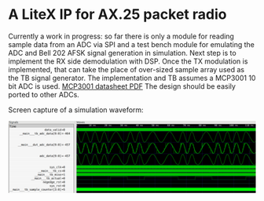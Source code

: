 
# A LiteX IP for AX.25 packet radio 

Currently a work in progress: so far there is only a module for reading sample
data from an ADC via SPI and a test bench module for emulating the ADC and
Bell 202 AFSK signal generation in simulation. Next step is to implement the RX
side demodulation with DSP. Once the TX modulation is implemented, that can take
the place of over-sized sample array used as the TB signal generator. The
implementation and TB assumes a MCP3001 10 bit ADC is used.
[MCP3001 datasheet PDF](http://ww1.microchip.com/downloads/en/DeviceDoc/21293C.pdf)
The design should be easily ported to other ADCs.

Screen capture of a simulation waveform:

![Screen capture of a simulation waveform](afsk_sim.png)

